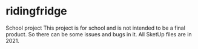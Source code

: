 # ridingfridge
School project
This project is for school and is not intended to be a final product. So there can be some issues and bugs in it.
All SketUp files are in 2021.
